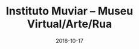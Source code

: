 ---
layout: post
category: portfolio
title: "Instituto Muviar – Museu Virtual/Arte/Rua"
link: "https://www.behance.net/gallery/71406589/Instituto-Muviar-Museu-Virtual-de-Arte-de-Rua"
date:  "2018-10-17"
postdate: "Outubro/2018"
banner: "https://mir-s3-cdn-cf.behance.net/project_modules/max_1200/f43e4871406589.5e4c41f787b67.jpg"
summary: "Arquitetura da informação, experiência do usuário, concepção/interface e integração com Wordpress"
---